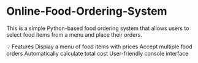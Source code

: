 # Online-Food-Ordering-System

This is a simple Python-based food ordering system that allows users to select food items from a menu and place their orders.

💡 Features
Display a menu of food items with prices
Accept multiple food orders
Automatically calculate total cost
User-friendly console interface
